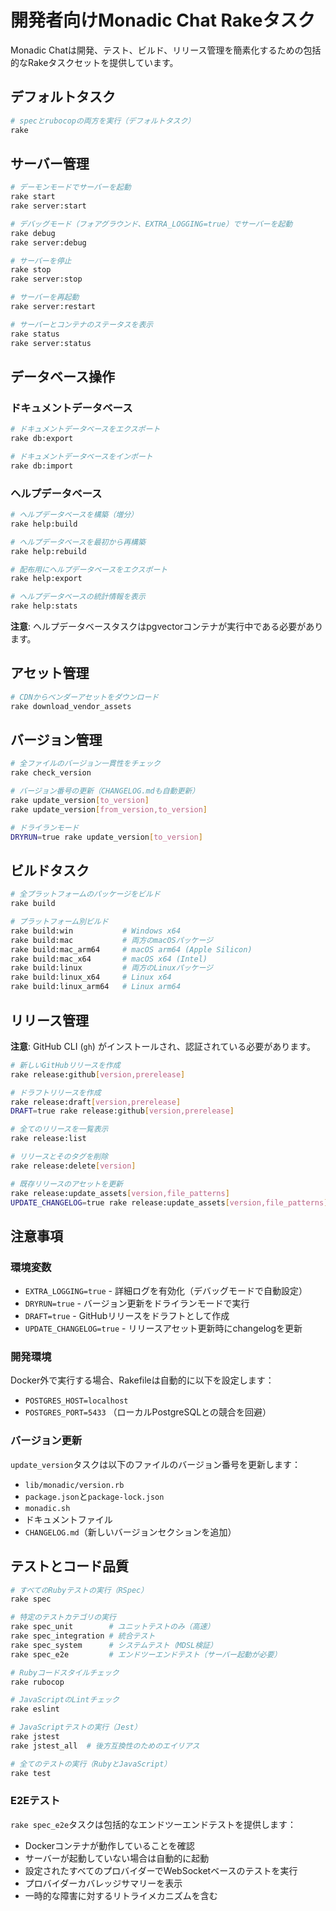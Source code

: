 # 開発者向けMonadic Chat Rakeタスク

Monadic Chatは開発、テスト、ビルド、リリース管理を簡素化するための包括的なRakeタスクセットを提供しています。

## デフォルトタスク

```bash
# specとrubocopの両方を実行（デフォルトタスク）
rake
```

## サーバー管理

```bash
# デーモンモードでサーバーを起動
rake start
rake server:start

# デバッグモード（フォアグラウンド、EXTRA_LOGGING=true）でサーバーを起動
rake debug
rake server:debug

# サーバーを停止
rake stop
rake server:stop

# サーバーを再起動
rake server:restart

# サーバーとコンテナのステータスを表示
rake status
rake server:status
```

## データベース操作

### ドキュメントデータベース

```bash
# ドキュメントデータベースをエクスポート
rake db:export

# ドキュメントデータベースをインポート
rake db:import
```

### ヘルプデータベース

```bash
# ヘルプデータベースを構築（増分）
rake help:build

# ヘルプデータベースを最初から再構築
rake help:rebuild

# 配布用にヘルプデータベースをエクスポート
rake help:export

# ヘルプデータベースの統計情報を表示
rake help:stats
```

**注意**: ヘルプデータベースタスクはpgvectorコンテナが実行中である必要があります。

## アセット管理

```bash
# CDNからベンダーアセットをダウンロード
rake download_vendor_assets
```

## バージョン管理

```bash
# 全ファイルのバージョン一貫性をチェック
rake check_version

# バージョン番号の更新（CHANGELOG.mdも自動更新）
rake update_version[to_version]
rake update_version[from_version,to_version]

# ドライランモード
DRYRUN=true rake update_version[to_version]
```

## ビルドタスク

```bash
# 全プラットフォームのパッケージをビルド
rake build

# プラットフォーム別ビルド
rake build:win           # Windows x64
rake build:mac           # 両方のmacOSパッケージ
rake build:mac_arm64     # macOS arm64 (Apple Silicon)
rake build:mac_x64       # macOS x64 (Intel)
rake build:linux         # 両方のLinuxパッケージ
rake build:linux_x64     # Linux x64
rake build:linux_arm64   # Linux arm64
```

## リリース管理

**注意**: GitHub CLI (`gh`) がインストールされ、認証されている必要があります。

```bash
# 新しいGitHubリリースを作成
rake release:github[version,prerelease]

# ドラフトリリースを作成
rake release:draft[version,prerelease]
DRAFT=true rake release:github[version,prerelease]

# 全てのリリースを一覧表示
rake release:list

# リリースとそのタグを削除
rake release:delete[version]

# 既存リリースのアセットを更新
rake release:update_assets[version,file_patterns]
UPDATE_CHANGELOG=true rake release:update_assets[version,file_patterns]
```

## 注意事項

### 環境変数

- `EXTRA_LOGGING=true` - 詳細ログを有効化（デバッグモードで自動設定）
- `DRYRUN=true` - バージョン更新をドライランモードで実行
- `DRAFT=true` - GitHubリリースをドラフトとして作成
- `UPDATE_CHANGELOG=true` - リリースアセット更新時にchangelogを更新

### 開発環境

Docker外で実行する場合、Rakefileは自動的に以下を設定します：
- `POSTGRES_HOST=localhost`
- `POSTGRES_PORT=5433` （ローカルPostgreSQLとの競合を回避）

### バージョン更新

`update_version`タスクは以下のファイルのバージョン番号を更新します：
- `lib/monadic/version.rb`
- `package.json`と`package-lock.json`
- `monadic.sh`
- ドキュメントファイル
- `CHANGELOG.md`（新しいバージョンセクションを追加）

## テストとコード品質

```bash
# すべてのRubyテストの実行（RSpec）
rake spec

# 特定のテストカテゴリの実行
rake spec_unit        # ユニットテストのみ（高速）
rake spec_integration # 統合テスト
rake spec_system      # システムテスト（MDSL検証）
rake spec_e2e         # エンドツーエンドテスト（サーバー起動が必要）

# Rubyコードスタイルチェック
rake rubocop

# JavaScriptのLintチェック
rake eslint

# JavaScriptテストの実行（Jest）
rake jstest
rake jstest_all  # 後方互換性のためのエイリアス

# 全てのテストの実行（RubyとJavaScript）
rake test
```

### E2Eテスト

`rake spec_e2e`タスクは包括的なエンドツーエンドテストを提供します：
- Dockerコンテナが動作していることを確認
- サーバーが起動していない場合は自動的に起動
- 設定されたすべてのプロバイダーでWebSocketベースのテストを実行
- プロバイダーカバレッジサマリーを表示
- 一時的な障害に対するリトライメカニズムを含む
